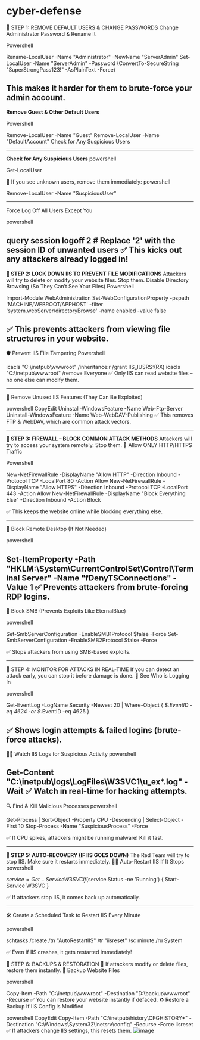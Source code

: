 # cyber-defense

🛑 STEP 1: REMOVE DEFAULT USERS & CHANGE PASSWORDS
Change Administrator Password & Rename It

Powershell

Rename-LocalUser -Name "Administrator" -NewName "ServerAdmin"
Set-LocalUser -Name "ServerAdmin" -Password (ConvertTo-SecureString "SuperStrongPass123!" -AsPlainText -Force)

This makes it harder for them to brute-force your admin account.
-----------------------------
**Remove Guest & Other Default Users**

Powershell

Remove-LocalUser -Name "Guest"
Remove-LocalUser -Name "DefaultAccount"
Check for Any Suspicious Users

-----------------------------
**Check for Any Suspicious Users**
powershell

Get-LocalUser

🚨 If you see unknown users, remove them immediately:
powershell

Remove-LocalUser -Name "SuspiciousUser"

-----------------------------
Force Log Off All Users Except You

powershell

query session
logoff 2  # Replace '2' with the session ID of unwanted users
✅ This kicks out any attackers already logged in!
-----------------------------
**🔐 STEP 2: LOCK DOWN IIS TO PREVENT FILE MODIFICATIONS**
Attackers will try to delete or modify your website files. Stop them.
Disable Directory Browsing (So They Can’t See Your Files)
Powershell

Import-Module WebAdministration
Set-WebConfigurationProperty -pspath 'MACHINE/WEBROOT/APPHOST' -filter 'system.webServer/directoryBrowse' -name enabled -value false

✅ This prevents attackers from viewing file structures in your website.
-----------------------------
🛡 Prevent IIS File Tampering
Powershell

icacls "C:\inetpub\wwwroot" /inheritance:r /grant IIS_IUSRS:(RX)
icacls "C:\inetpub\wwwroot" /remove Everyone
✅ Only IIS can read website files – no one else can modify them.

-----------------------------

🛑 Remove Unused IIS Features (They Can Be Exploited)

powershell
CopyEdit
Uninstall-WindowsFeature -Name Web-Ftp-Server
Uninstall-WindowsFeature -Name Web-WebDAV-Publishing
✅ This removes FTP & WebDAV, which are common attack vectors.

-----------------------------

**🛑 STEP 3: FIREWALL – BLOCK COMMON ATTACK METHODS**
Attackers will try to access your system remotely. Stop them.
🚫 Allow ONLY HTTP/HTTPS Traffic

Powershell

New-NetFirewallRule -DisplayName "Allow HTTP" -Direction Inbound -Protocol TCP -LocalPort 80 -Action Allow
New-NetFirewallRule -DisplayName "Allow HTTPS" -Direction Inbound -Protocol TCP -LocalPort 443 -Action Allow
New-NetFirewallRule -DisplayName "Block Everything Else" -Direction Inbound -Action Block

✅ This keeps the website online while blocking everything else.

-----------------------------
🛑 Block Remote Desktop (If Not Needed)

powershell

Set-ItemProperty -Path "HKLM:\System\CurrentControlSet\Control\Terminal Server" -Name "fDenyTSConnections" -Value 1
✅ Prevents attackers from brute-forcing RDP logins.
-----------------------------
🚫 Block SMB (Prevents Exploits Like EternalBlue)

powershell

Set-SmbServerConfiguration -EnableSMB1Protocol $false -Force
Set-SmbServerConfiguration -EnableSMB2Protocol $false -Force

✅ Stops attackers from using SMB-based exploits.

-----------------------------

📡 STEP 4: MONITOR FOR ATTACKS IN REAL-TIME
If you can detect an attack early, you can stop it before damage is done.
👀 See Who is Logging In

powershell

Get-EventLog -LogName Security -Newest 20 | Where-Object { $_.EventID -eq 4624 -or $_.EventID -eq 4625 }

✅ Shows login attempts & failed logins (brute-force attacks).
-----------------------------
🕵️‍♂️ Watch IIS Logs for Suspicious Activity
powershell

Get-Content "C:\inetpub\logs\LogFiles\W3SVC1\u_ex*.log" -Wait
✅ Watch in real-time for hacking attempts.
-----------------------------
🔍 Find & Kill Malicious Processes
powershell

Get-Process | Sort-Object -Property CPU -Descending | Select-Object -First 10
Stop-Process -Name "SuspiciousProcess" -Force

✅ If CPU spikes, attackers might be running malware! Kill it fast.

-----------------------------

**🚀 STEP 5: AUTO-RECOVERY (IF IIS GOES DOWN)**
The Red Team will try to stop IIS. Make sure it restarts immediately.
👨‍🔧 Auto-Restart IIS If It Stops
powershell

$service = Get-Service W3SVC
if ($service.Status -ne 'Running') { Start-Service W3SVC }

✅ If attackers stop IIS, it comes back up automatically.

-----------------------------

🛠 Create a Scheduled Task to Restart IIS Every Minute

powershell

schtasks /create /tn "AutoRestartIIS" /tr "iisreset" /sc minute /ru System

✅ Even if IIS crashes, it gets restarted immediately!

💾 STEP 6: BACKUPS & RESTORATION
🔹 If attackers modify or delete files, restore them instantly.
📂 Backup Website Files

powershell

Copy-Item -Path "C:\inetpub\wwwroot" -Destination "D:\backup\wwwroot" -Recurse
✅ You can restore your website instantly if defaced.
♻️ Restore a Backup If IIS Config is Modified

powershell
CopyEdit
Copy-Item -Path "C:\inetpub\history\CFGHISTORY\*" -Destination "C:\Windows\System32\inetsrv\config\" -Recurse -Force
iisreset
✅ If attackers change IIS settings, this resets them.
![image](https://github.com/user-attachments/assets/9506a754-40f2-4625-b213-a32d96e4a649)

